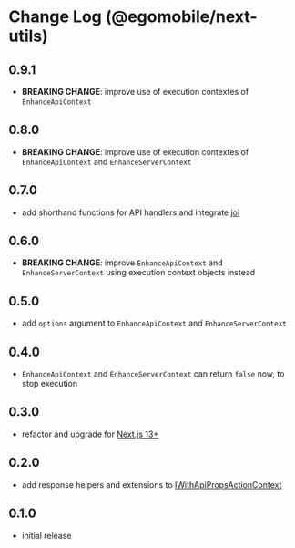 # Change Log (@egomobile/next-utils)

## 0.9.1

- **BREAKING CHANGE**: improve use of execution contextes of `EnhanceApiContext`

## 0.8.0

- **BREAKING CHANGE**: improve use of execution contextes of `EnhanceApiContext` and `EnhanceServerContext`

## 0.7.0

- add shorthand functions for API handlers and integrate [joi](https://www.npmjs.com/package/joi)

## 0.6.0

- **BREAKING CHANGE**: improve `EnhanceApiContext` and `EnhanceServerContext` using execution context objects instead

## 0.5.0

- add `options` argument to `EnhanceApiContext` and `EnhanceServerContext`

## 0.4.0

- `EnhanceApiContext` and `EnhanceServerContext` can return `false` now, to stop execution

## 0.3.0

- refactor and upgrade for [Next.js 13+](https://nextjs.org/blog/next-13)

## 0.2.0

- add response helpers and extensions to [IWithApiPropsActionContext](https://egomobile.github.io/next-utils/interfaces/IJobExecutionContext.html)

## 0.1.0

- initial release
